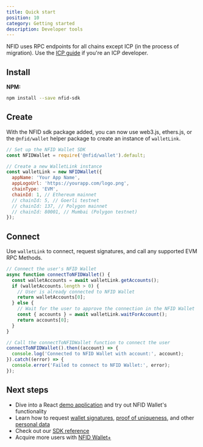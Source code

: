 ```yaml
---
title: Quick start
position: 10
category: Getting started
description: Developer tools
---
```


NFID uses RPC endpoints for all chains except ICP (in the process of migration). Use the [ICP guide](../ic-features/authentication) if you're an ICP developer.

## Install

**NPM:**
```bash
npm install --save nfid-sdk
```

## Create
With the NFID sdk package added, you can now use web3.js, ethers.js, or the `@nfid/wallet` helper package to create an instance of `walletLink`.

```javascript
// Set up the NFID Wallet SDK
const NFIDWallet = require('@nfid/wallet').default;

// Create a new WalletLink instance
const walletLink = new NFIDWallet({
  appName: 'Your App Name',
  appLogoUrl: 'https://yourapp.com/logo.png',
  chainType: 'EVM',
  chainId: 1, // Ethereum mainnet
  // chainId: 5, // Goerli testnet
  // chainId: 137, // Polygon mainnet
  // chainId: 80001, // Mumbai (Polygon testnet)
});
```

## Connect
Use `walletLink` to connect, request signatures, and call any supported EVM RPC Methods.
```javascript
// Connect the user's NFID Wallet
async function connectToNFIDWallet() {
  const walletAccounts = await walletLink.getAccounts();
  if (walletAccounts.length > 0) {
    // User is already connected to NFID Wallet
    return walletAccounts[0];
  } else {
    // Wait for the user to approve the connection in the NFID Wallet
    const { accounts } = await walletLink.waitForAccount();
    return accounts[0];
  }
}

// Call the connectToNFIDWallet function to connect the user
connectToNFIDWallet().then((account) => {
  console.log('Connected to NFID Wallet with account:', account);
}).catch((error) => {
  console.error('Failed to connect to NFID Wallet:', error);
});
```

## Next steps
- Dive into a React [demo application](https://hvn26-aiaaa-aaaak-aaa2a-cai.ic0.app/authentication) and try out NFID Wallet's functionality
- Learn how to request [wallet signatures](), [proof of uniqueness](), and other [personal data]()
- Check out our [SDK reference]()
- Acquire more users with [NFID Wallet+]()